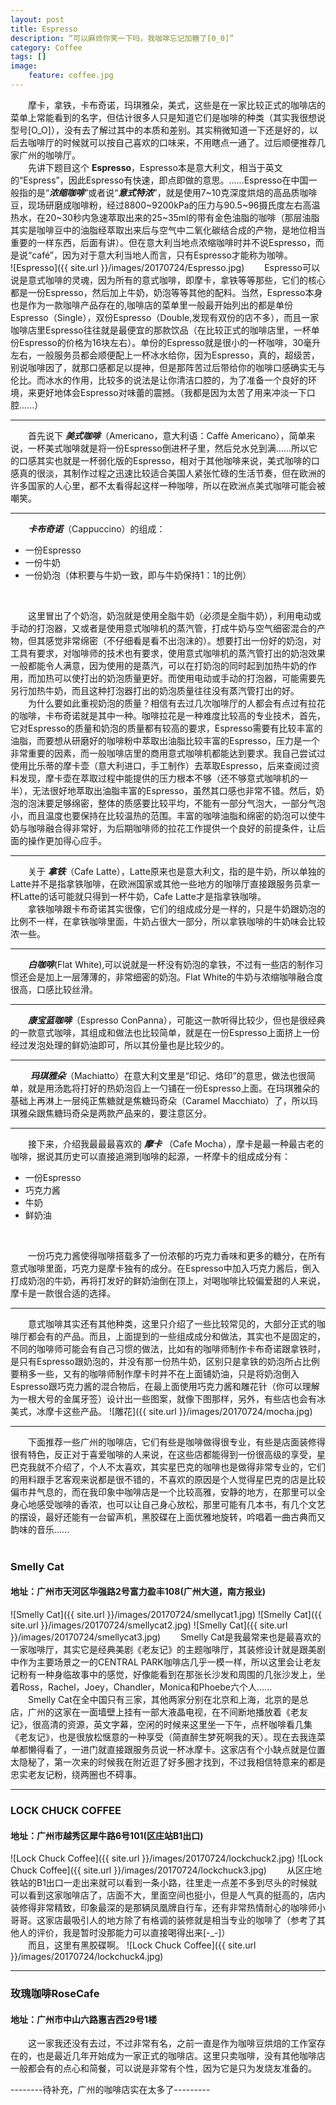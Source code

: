 ```yaml
---
layout: post
title: Espresso
description: “可以麻烦你笑一下吗，我咖啡忘记加糖了[0_0]”
category: Coffee
tags: []
image: 
    feature: coffee.jpg
---
```

&emsp;&emsp;摩卡，拿铁，卡布奇诺，玛琪雅朵，美式，这些是在一家比较正式的咖啡店的菜单上常能看到的名字，但估计很多人只是知道它们是咖啡的种类（其实我很想说型号[O_O]），没有去了解过其中的本质和差别。其实稍微知道一下还是好的，以后去咖啡厅的时候就可以按自己喜欢的口味来，不用瞎点一通了。过后顺便推荐几家广州的咖啡厅。<br>
&emsp;&emsp;先讲下题目这个 **Espresso**，Espresso本是意大利文，相当于英文的“Espress”，因此Espresso有快速，即点即做的意思。......Espresso在中国一般指的是“***浓缩咖啡***”或者说“***意式特浓***”，就是使用7~10克深度烘焙的高品质咖啡豆，现场研磨成咖啡粉，经过8800~9200kPa的压力与90.5~96摄氏度左右高温热水，在20~30秒内急速萃取出来的25~35ml的带有金色油脂的咖啡（那层油脂其实是咖啡豆中的油脂经萃取出来后与空气中二氧化碳结合成的产物，是地位相当重要的一样东西，后面有讲）。但在意大利当地点浓缩咖啡时并不说Espresso，而是说“café”，因为对于意大利当地人而言，只有Espresso才能称为咖啡。<br>
![Espresso]({{ site.url }}/images/20170724/Espresso.jpg)
&emsp;&emsp;Espresso可以说是意式咖啡的灵魂，因为所有的意式咖啡，即摩卡，拿铁等等那些，它们的核心都是一份Espresso，然后加上牛奶，奶泡等等其他的配料。当然，Espresso本身也是作为一款咖啡产品存在的,咖啡店的菜单里一般最开始列出的都是单份Espresso（Single），双份Espresso（Double,发现有双份的店不多），而且一家咖啡店里Espresso往往就是最便宜的那款饮品（在比较正式的咖啡店里，一杯单份Espresso的价格为16块左右）。单份的Espresso就是很小的一杯咖啡，30毫升左右，一般服务员都会顺便配上一杯冰水给你，因为Espresso，真的，超级苦，别说咖啡因了，就那口感都足以提神，但是那阵苦过后带给你的咖啡口感确实无与伦比。而冰水的作用，比较多的说法是让你清洁口腔的，为了准备一个良好的环境，来更好地体会Espresso对味蕾的震撼。（我都是因为太苦了用来冲淡一下口腔......）<br>

* * * 
&emsp;&emsp;首先说下 ***美式咖啡***（Americano，意大利语：Caffè Americano），简单来说，一杯美式咖啡就是将一份Espresso倒进杯子里，然后兑水兑到满......所以它的口感其实也就是一杯弱化版的Espresso，相对于其他咖啡来说，美式咖啡的口感真的很淡，其制作过程之迅速比较适合美国人紧张忙碌的生活节奏，但在欧洲的许多国家的人心里，都不太看得起这样一种咖啡，所以在欧洲点美式咖啡可能会被嘲笑。<br>

* * * 
&emsp;&emsp;***卡布奇诺***（Cappuccino）的组成：
+ 一份Espresso
+ 一份牛奶
+ 一份奶泡（体积要与牛奶一致，即与牛奶保持1：1的比例）
<br>

&emsp;&emsp;这里冒出了个奶泡，奶泡就是使用全脂牛奶（必须是全脂牛奶），利用电动或手动的打泡器，又或者是使用意式咖啡机的蒸汽管，打成牛奶与空气细密混合的产物，但其感觉非常绵密（不仔细看是看不出泡沫的）。想要打出一份好的奶泡，对工具有要求，对咖啡师的技术也有要求，使用意式咖啡机的蒸汽管打出的奶泡效果一般都能令人满意，因为使用的是蒸汽，可以在打奶泡的同时起到加热牛奶的作用，而加热可以使打出的奶泡质量更好。而使用电动或手动的打泡器，可能需要先另行加热牛奶，而且这种打泡器打出的奶泡质量往往没有蒸汽管打出的好。<br>
&emsp;&emsp;为什么要如此重视奶泡的质量？相信有去过几次咖啡厅的人都会有点过有拉花的咖啡，卡布奇诺就是其中一种。咖啡拉花是一种难度比较高的专业技术，首先，它对Espresso的质量和奶泡的质量都有较高的要求，Espresso需要有比较丰富的油脂，而要想从研磨好的咖啡粉中萃取出油脂比较丰富的Espresso，压力是一个非常重要的因素，而一般咖啡店里的商用意式咖啡机都能达到要求。我自己尝试过使用比乐蒂的摩卡壶（意大利进口，手工制作）去萃取Espresso，后来查阅过资料发现，摩卡壶在萃取过程中能提供的压力根本不够（还不够意式咖啡机的一半），无法很好地萃取出油脂丰富的Espresso，虽然其口感也非常不错。然后，奶泡的泡沫要足够绵密，整体的质感要比较平均，不能有一部分气泡大，一部分气泡小，而且温度也要保持在比较温热的范围。丰富的咖啡油脂和绵密的奶泡可以使牛奶与咖啡融合得非常好，为后期咖啡师的拉花工作提供一个良好的前提条件，让后面的操作更加得心应手。<br>

* * *
&emsp;&emsp;关于 ***拿铁***（Cafe Latte），Latte原来也是意大利文，指的是牛奶，所以单独的Latte并不是指拿铁咖啡，在欧洲国家或其他一些地方的咖啡厅直接跟服务员拿一杯Latte的话可能就只得到一杯牛奶，Cafe Latte才是指拿铁咖啡。<br>
&emsp;&emsp;拿铁咖啡跟卡布奇诺其实很像，它们的组成成分是一样的，只是牛奶跟奶泡的比例不一样，在拿铁咖啡里面，牛奶占很大一部分，所以拿铁咖啡的牛奶味会比较浓一些。<br>

* * *
&emsp;&emsp;***白咖啡***(Flat White),可以说就是一杯没有奶泡的拿铁，不过有一些店的制作习惯还会是加上一层薄薄的，非常细密的奶泡。Flat White的牛奶与浓缩咖啡融合度很高，口感比较丝滑。

* * * 
&emsp;&emsp;***康宝蓝咖啡***（Espresso ConPanna），可能这一款听得比较少，但也是很经典的一款意式咖啡，其组成和做法也比较简单，就是在一份Espresso上面挤上一份经过发泡处理的鲜奶油即可，所以其份量也是比较少的。<br>

* * * 
&emsp;&emsp; ***玛琪雅朵***（Machiatto）在意大利文里是“印记、烙印”的意思，做法也很简单，就是用汤匙将打好的热奶泡舀上一勺铺在一份Espresso上面。在玛琪雅朵的基础上再淋上一层纯正焦糖就是焦糖玛奇朵（Caramel Macchiato）了，所以玛琪雅朵跟焦糖玛奇朵是两款产品来的，要注意区分。

* * * 
&emsp;&emsp;接下来，介绍我最最最喜欢的  ***摩卡*** （Cafe Mocha），摩卡是最一种最古老的咖啡，据说其历史可以直接追溯到咖啡的起源，一杯摩卡的组成成分有：
+ 一份Espresso
+ 巧克力酱
+ 牛奶
+ 鲜奶油
<br>

&emsp;&emsp;一份巧克力酱使得咖啡搭载多了一份浓郁的巧克力香味和更多的糖分，在所有意式咖啡里面，巧克力是摩卡独有的成分。在Espresso中加入巧克力酱后，倒入打成奶泡的牛奶，再将打发好的鲜奶油倒在顶上，对喝咖啡比较偏爱甜的人来说，摩卡是一款很合适的选择。<br>

* * * 
&emsp;&emsp;意式咖啡其实还有其他种类，这里只介绍了一些比较常见的，大部分正式的咖啡厅都会有的产品。而且，上面提到的一些组成成分和做法，其实也不是固定的，不同的咖啡师可能会有自己习惯的做法，比如有的咖啡师制作卡布奇诺跟拿铁时，是只有Espresso跟奶泡的，并没有那一份热牛奶，区别只是拿铁的奶泡所占比例要稍多一些，又有的咖啡师制作摩卡时并不在上面铺奶油，只是将奶泡倒入Espresso跟巧克力酱的混合物后，在最上面使用巧克力酱和雕花针（你可以理解为一根大号的金属牙签）设计出一些图案，就像下图那样，另外，有些店也会有冰美式，冰摩卡这些产品。
![雕花]({{ site.url }}/images/20170724/mocha.jpg)

* * * 
&emsp;&emsp;下面推荐一些广州的咖啡店，它们有些是咖啡做得很专业，有些是店面装修得很有特色，反正对于喜爱咖啡的人来说，在这些店都能得到一份很高级的享受，星巴克我就不介绍了，个人不太喜欢，其实星巴克的咖啡也是做得非常专业的，它们的用料跟手艺客观来说都是很不错的，不喜欢的原因是个人觉得星巴克的店是比较偏市井气息的，而在我印象中咖啡店是一个比较高雅，安静的地方，在那里可以全身心地感受咖啡的香浓，也可以让自己身心放松，那里可能有几本书，有几个文艺的摆设，最好还能有一台留声机，黑胶碟在上面优雅地旋转，吟唱着一曲古典而又韵味的音乐......<br>
<br>

### Smelly Cat
#### 地址：广州市天河区华强路2号富力盈丰108(广州大道，南方报业)
![Smelly Cat]({{ site.url }}/images/20170724/smellycat1.jpg)
![Smelly Cat]({{ site.url }}/images/20170724/smellycat2.jpg)
![Smelly Cat]({{ site.url }}/images/20170724/smellycat3.jpg)
&emsp;&emsp;Smelly Cat是我最常来也是最喜欢的一家咖啡厅，其实它是经典美剧《老友记》的主题咖啡厅，其装修设计就是跟美剧中作为主要场景之一的CENTRAL PARK咖啡店几乎一模一样，所以这里会让老友记粉有一种身临故事中的感觉，好像能看到在那张长沙发和周围的几张沙发上，坐着Ross，Rachel，Joey，Chandler，Monica和Phoebe六个人......<br>
&emsp;&emsp;Smelly Cat在全中国只有三家，其他两家分别在北京和上海，北京的是总店，广州的这家在一面墙壁上挂有一部大液晶电视，在不间断地播放着《老友记》，很高清的资源，英文字幕，空闲的时候来这里坐一下午，点杯咖啡看几集《老友记》，也是很放松惬意的一种享受（简直醉生梦死啊我的天）。现在去我连菜单都懒得看了，一进门就直接跟服务员说一杯冰摩卡。这家店有个小缺点就是位置太隐秘了，第一次来的时候我在附近逛了好多圈才找到，不过我相信特意来的都是忠实老友记粉，绕两圈也不碍事。

* * * 

### LOCK CHUCK COFFEE
#### 地址：广州市越秀区犀牛路6号101(区庄站B1出口)
![Lock Chuck Coffee]({{ site.url }}/images/20170724/lockchuck2.jpg)
![Lock Chuck Coffee]({{ site.url }}/images/20170724/lockchuck3.jpg)
&emsp;&emsp;从区庄地铁站的B1出口一走出来就可以看到一条小路，往里走一点差不多到尽头的时候就可以看到这家咖啡店了，店面不大，里面空间也挺小，但是人气真的挺高的，店内装修得非常精致，印象最深的是那辆凤凰牌自行车，还有非常热情耐心的咖啡师小哥哥。这家店最吸引人的地方除了有格调的装修就是相当专业的咖啡了（参考了其他人的评价，我是暂时没那能力可以直接喝得出来[-_-]）<br>
&emsp;&emsp;而且，这里有黑胶碟啊。
![Lock Chuck Coffee]({{ site.url }}/images/20170724/lockchuck4.jpg)

* * * 

### 玫瑰咖啡RoseCafe
#### 地址：广州市中山六路惠吉西29号1楼
&emsp;&emsp;这一家我还没有去过，不过非常有名，之前一直是作为咖啡豆烘焙的工作室存在的，也是最近几年开始成为一家正式的咖啡店。这里只卖咖啡，没有其他咖啡店一般都会有的点心和简餐，可以说是非常有个性，因为它是只为发烧友准备的。

--------待补充，广州的咖啡店实在太多了---------


